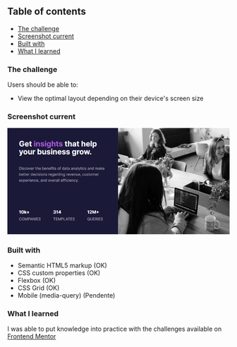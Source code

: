 
## Table of contents

  - [The challenge](#the-challenge)
  - [Screenshot current](#screenshot-current)
  - [Built with](#built-with)
  - [What I learned](#what-i-learned)

### The challenge

Users should be able to:

- View the optimal layout depending on their device's screen size

### Screenshot current

![](https://github.com/HugoPDF5/css_practices/blob/master/stats-preview-card-component-main/images/screenshot.png)

### Built with

- Semantic HTML5 markup (OK)
- CSS custom properties (OK)
- Flexbox (OK)
- CSS Grid (OK)
- Mobile (media-query)  (Pendente)

### What I learned

I was able to put knowledge into practice with the challenges available on [Frontend Mentor](https://www.frontendmentor.io/)    

